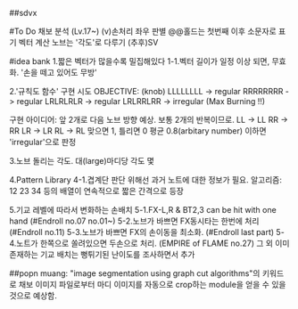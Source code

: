 ##sdvx

#To Do
채보 분석 (Lv.17~)
(v)손처리 좌우 판별
@@홀드는 첫번째 이후 소문자로 표기
벡터 계산
노브는 '각도'로 다루기
(추후)SV

#idea bank
1.짧은 벡터가 많을수록 밀집해있다
1-1.벡터 길이가 일정 이상 되면, 무효화. '손을 떼고 있어도 무방'

2.'규칙도 함수' 구현 시도
OBJECTIVE: (knob)
LLLLLLLL -> regular
RRRRRRRR -> regular
LRLRLRLR -> regular
LRLRRLRR -> irregular   (Max Burning !!)

구현 아이디어:
앞 2개로 다음 노브 방향 예상. 보통 2개의 반복이므로.
LL -> LL
RR -> RR
LR -> LR
RL -> RL
맞으면 1, 틀리면 0
평균 0.8(arbitary number) 이하면 'irregular'으로 판정 

3.노브 돌리는 각도. 대(large)마디당 각도 몇

4.Pattern Library
4-1.겹계단
판단 위해선 과거 노트에 대한 정보가 필요.
알고리즘: 12 23 34 등의 배열이 연속적으로 짧은 간격으로 등장

5.기교 레벨에 따라서 변화하는 손배치
5-1.FX-L,R & BT2,3 can be hit with one hand (#Endroll no.07 no.01~)
5-2.노브가 바쁘면 FX동시타는 한번에 처리 (#Endroll no.11)
5-3.노브가 바쁘면 FX의 손이동을 최소화. (#Endroll last part)
5-4.노트가 한쪽으로 쏠려있으면 두손으로 처리. (EMPIRE of FLAME no.27)
그 외 이미 존재하는 기교 배치는 뻥튀기된 난이도를 조사하면서 추가

##popn
muang: "image segmentation using graph cut algorithms"의 키워드로
채보 이미지 파일로부터 마디 이미지를 자동으로 crop하는 module을 얻을 수 있을 것으로 예상함.